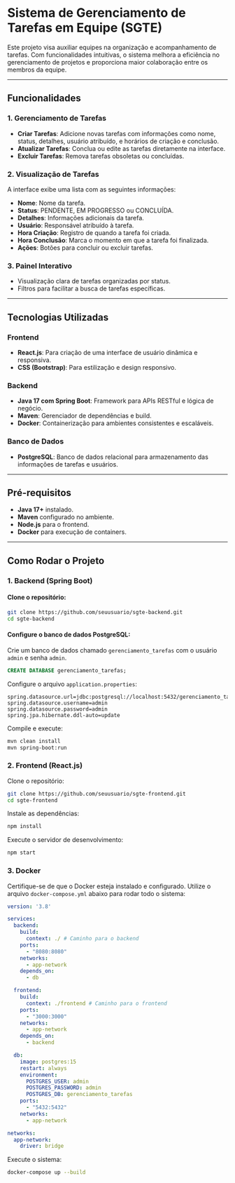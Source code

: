 
# Sistema de Gerenciamento de Tarefas em Equipe (SGTE)

Este projeto visa auxiliar equipes na organização e acompanhamento de tarefas. Com funcionalidades intuitivas, o sistema melhora a eficiência no gerenciamento de projetos e proporciona maior colaboração entre os membros da equipe.

---

## Funcionalidades

### **1. Gerenciamento de Tarefas**
- **Criar Tarefas**: Adicione novas tarefas com informações como nome, status, detalhes, usuário atribuído, e horários de criação e conclusão.
- **Atualizar Tarefas**: Conclua ou edite as tarefas diretamente na interface.
- **Excluir Tarefas**: Remova tarefas obsoletas ou concluídas.

### **2. Visualização de Tarefas**
A interface exibe uma lista com as seguintes informações:
- **Nome**: Nome da tarefa.
- **Status**: PENDENTE, EM PROGRESSO ou CONCLUÍDA.
- **Detalhes**: Informações adicionais da tarefa.
- **Usuário**: Responsável atribuído à tarefa.
- **Hora Criação**: Registro de quando a tarefa foi criada.
- **Hora Conclusão**: Marca o momento em que a tarefa foi finalizada.
- **Ações**: Botões para concluir ou excluir tarefas.

### **3. Painel Interativo**
- Visualização clara de tarefas organizadas por status.
- Filtros para facilitar a busca de tarefas específicas.

---

## Tecnologias Utilizadas

### **Frontend**
- **React.js**: Para criação de uma interface de usuário dinâmica e responsiva.
- **CSS (Bootstrap)**: Para estilização e design responsivo.

### **Backend**
- **Java 17 com Spring Boot**: Framework para APIs RESTful e lógica de negócio.
- **Maven**: Gerenciador de dependências e build.
- **Docker**: Containerização para ambientes consistentes e escaláveis.

### **Banco de Dados**
- **PostgreSQL**: Banco de dados relacional para armazenamento das informações de tarefas e usuários.

---

## Pré-requisitos

- **Java 17+** instalado.
- **Maven** configurado no ambiente.
- **Node.js** para o frontend.
- **Docker** para execução de containers.

---

## Como Rodar o Projeto

### **1. Backend (Spring Boot)**

#### Clone o repositório:
```bash
git clone https://github.com/seuusuario/sgte-backend.git
cd sgte-backend
```

#### Configure o banco de dados PostgreSQL:

Crie um banco de dados chamado `gerenciamento_tarefas` com o usuário `admin` e senha `admin`.
```sql
CREATE DATABASE gerenciamento_tarefas;
```

Configure o arquivo `application.properties`:
```properties
spring.datasource.url=jdbc:postgresql://localhost:5432/gerenciamento_tarefas
spring.datasource.username=admin
spring.datasource.password=admin
spring.jpa.hibernate.ddl-auto=update
```

Compile e execute:
```bash
mvn clean install
mvn spring-boot:run
```

### 2. Frontend (React.js)
Clone o repositório:
```bash
git clone https://github.com/seuusuario/sgte-frontend.git
cd sgte-frontend
```

Instale as dependências:
```bash
npm install
```

Execute o servidor de desenvolvimento:
```bash
npm start
```

### 3. Docker
Certifique-se de que o Docker esteja instalado e configurado. Utilize o arquivo `docker-compose.yml` abaixo para rodar todo o sistema:
```yaml
version: '3.8'

services:
  backend:
    build:
      context: ./ # Caminho para o backend
    ports:
      - "8080:8080"
    networks:
      - app-network
    depends_on:
      - db

  frontend:
    build:
      context: ./frontend # Caminho para o frontend
    ports:
      - "3000:3000"
    networks:
      - app-network
    depends_on:
      - backend

  db:
    image: postgres:15
    restart: always
    environment:
      POSTGRES_USER: admin
      POSTGRES_PASSWORD: admin
      POSTGRES_DB: gerenciamento_tarefas
    ports:
      - "5432:5432"
    networks:
      - app-network

networks:
  app-network:
    driver: bridge
```

Execute o sistema:
```bash
docker-compose up --build
```
